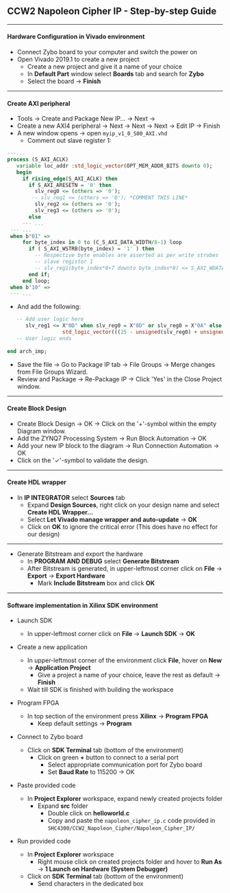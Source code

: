 ## CCW2 Napoleon Cipher IP - Step-by-step Guide


---

#### Hardware Configuration in Vivado environment

- Connect Zybo board to your computer and switch the power on
- Open Vivado 2019.1 to create a new project
  - Create a new project and give it a name of your choice
  - In **Default Part** window select **Boards** tab and search for **Zybo**
  - Select the board → **Finish**

---

#### Create AXI peripheral
 - Tools → Create and Package New IP... → Next → 
 - Create a new AXI4 peripheral → Next → Next → Next → Edit IP → Finish 
 - A new window opens → open `myip_v1_0_S00_AXI.vhd`
    - Comment out slave register 1:
 ```vhdl
 ---...
 process (S_AXI_ACLK)
	variable loc_addr :std_logic_vector(OPT_MEM_ADDR_BITS downto 0); 
	begin
	  if rising_edge(S_AXI_ACLK) then 
	    if S_AXI_ARESETN = '0' then
	      slv_reg0 <= (others => '0');
	     -- slv_reg1 <= (others => '0'); *COMMENT THIS LINE*
	      slv_reg2 <= (others => '0');
	      slv_reg3 <= (others => '0');
	    else 
      --- ...
  --- ...
  when b"01" =>
	  for byte_index in 0 to (C_S_AXI_DATA_WIDTH/8-1) loop
	    if ( S_AXI_WSTRB(byte_index) = '1' ) then
	      -- Respective byte enables are asserted as per write strobes                   
	      -- slave registor 1
	      -- slv_reg1(byte_index*8+7 downto byte_index*8) <= S_AXI_WDATA(byte_index*8+7 downto byte_index*8);  *COMMENT THIS LINE*
	    end if;
	  end loop;
  when b"10" =>
  --- ...
 ```
 - And add the following:
 ```vhdl
 	-- Add user logic here
	   slv_reg1 <= X"0D" when slv_reg0 = X"0D" or slv_reg0 = X"0A" else
                   std_logic_vector(((25 - unsigned(slv_reg0) + unsigned(slv_reg2)) mod 26) + 97);
	-- User logic ends
  
end arch_imp;
 ```
 - Save the file → Go to Package IP tab → File Groups → Merge changes from File Groups Wizard.
 - Review and Package → Re-Package IP → Click 'Yes' in the Close Project window.
 
 ---
 
 #### Create Block Design
 - Create Block Design → OK → Click on the '+'-symbol within the empty Diagram window.
 - Add the ZYNQ7 Processing System → Run Block Automation → OK
 - Add your new IP block to the diagram → Run Connection Automation → OK
 - Click on the '✓'-symbol to validate the design.
 
 ---
 
 #### Create HDL wrapper  
 - In **IP INTEGRATOR** select **Sources** tab
    - Expand **Design Sources**, right click on your design name and select **Create HDL Wrapper...**
    - Select **Let Vivado manage wrapper and auto-update** → **OK**
    - Click on **OK** to ignore the critical error (This does have no effect for our design)
 
 ---
 
- Generate Bitstream and export the hardware
  - In **PROGRAM AND DEBUG** select **Generate Bitstream**
  - After Bitstream is generated, in upper-leftmost corner click on **File** → **Export** → **Export Hardware**
    - Mark **Include Bitstream** box and click **OK**

---

#### Software implementation in Xilinx SDK environment

- Launch SDK
  - In upper-leftmost corner click on **File** → **Launch SDK** → **OK**

- Create a new application
  - In upper-leftmost corner of the environment click **File**, hover on **New** → **Application Project**
    - Give a project a name of your choice, leave the rest as default → **Finish**
  - Wait till SDK is finished with building the workspace

- Program FPGA
  - In top section of the environment press **Xilinx** → **Program FPGA**
    - Keep default settings → **Program**

- Connect to Zybo board
  - Click on **SDK Terminal** tab (bottom of the environment)
    - Click on green **+** button to connect to a serial port
      - Select appropriate communication port for Zybo board
      - Set **Baud Rate** to 115200 → OK

- Paste provided code
  - In **Project Explorer** workspace, expand newly created projects folder
    - Expand **src** folder
      - Double click on **helloworld.c**
      - Copy and paste the `napoleon_cipher_ip.c` code provided in `SHC4300/CCW2_Napoleon_Cipher/Napoleon_Cipher_IP/`

- Run provided code
  - In **Project Explorer** workspace
    - Right mouse click on created projects folder and hover to **Run As** → **1 Launch on Hardware (System Debugger)**
  - Click on **SDK Terminal** tab (bottom of the environment)
    - Send characters in the dedicated box
